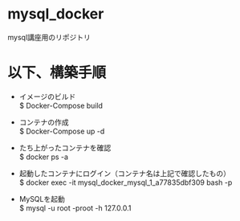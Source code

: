 # mysql_docker
mysql講座用のリポジトリ


# 以下、構築手順

* イメージのビルド<br>
$ Docker-Compose build

* コンテナの作成<br>
$ Docker-Compose up -d

* たち上がったコンテナを確認<br>
$ docker ps -a

* 起動したコンテナにログイン（コンテナ名は上記で確認したもの）<br>
$ docker exec -it mysql_docker_mysql_1_a77835dbf309 bash -p

* MySQLを起動<br>
$ mysql -u root -proot -h 127.0.0.1
